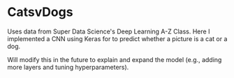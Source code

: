 # CatsvDogs

Uses data from Super Data Science's Deep Learning A-Z Class. Here I implemented a CNN using Keras for to predict whether a picture is a cat or a dog.

Will modify this in the future to explain and expand the model (e.g., adding more layers and tuning hyperparameters).